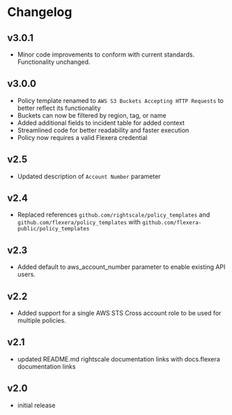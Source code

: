 # Changelog

## v3.0.1

- Minor code improvements to conform with current standards. Functionality unchanged.

## v3.0.0

- Policy template renamed to `AWS S3 Buckets Accepting HTTP Requests` to better reflect its functionality
- Buckets can now be filtered by region, tag, or name
- Added additional fields to incident table for added context
- Streamlined code for better readability and faster execution
- Policy now requires a valid Flexera credential

## v2.5

- Updated description of `Account Number` parameter

## v2.4

- Replaced references `github.com/rightscale/policy_templates` and `github.com/flexera/policy_templates` with `github.com/flexera-public/policy_templates`

## v2.3

- Added default to aws_account_number parameter to enable existing API users.

## v2.2

- Added support for a single AWS STS Cross account role to be used for multiple policies.

## v2.1

- updated README.md rightscale documentation links with docs.flexera documentation links

## v2.0

- initial release
